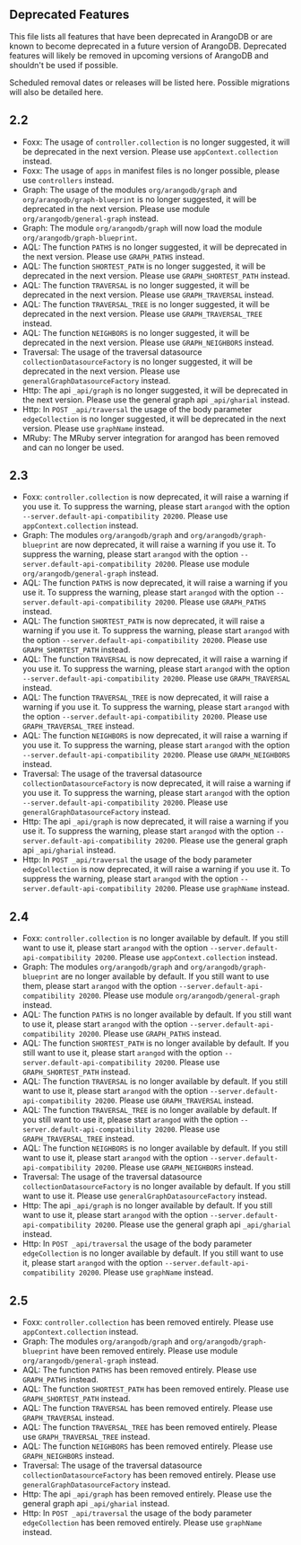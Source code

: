 Deprecated Features
-------------------

This file lists all features that have been deprecated in ArangoDB
or are known to become deprecated in a future version of ArangoDB.
Deprecated features will likely be removed in upcoming versions of
ArangoDB and shouldn't be used if possible.

Scheduled removal dates or releases will be listed here. Possible 
migrations will also be detailed here.

## 2.2

* Foxx: The usage of `controller.collection` is no longer suggested, it will be deprecated in the next version. Please use `appContext.collection` instead.
* Foxx: The usage of `apps` in manifest files is no longer possible, please use `controllers` instead.
* Graph: The usage of the modules `org/arangodb/graph` and `org/arangodb/graph-blueprint` is no longer suggested, it will be deprecated in the next version. Please use module `org/arangodb/general-graph` instead.
* Graph: The module `org/arangodb/graph` will now load the module `org/arangodb/graph-blueprint`.
* AQL: The function `PATHS` is no longer suggested, it will be deprecated in the next version. Please use `GRAPH_PATHS` instead.
* AQL: The function `SHORTEST_PATH` is no longer suggested, it will be deprecated in the next version. Please use `GRAPH_SHORTEST_PATH` instead.
* AQL: The function `TRAVERSAL` is no longer suggested, it will be deprecated in the next version. Please use `GRAPH_TRAVERSAL` instead.
* AQL: The function `TRAVERSAL_TREE` is no longer suggested, it will be deprecated in the next version. Please use `GRAPH_TRAVERSAL_TREE` instead.
* AQL: The function `NEIGHBORS` is no longer suggested, it will be deprecated in the next version. Please use `GRAPH_NEIGHBORS` instead.
* Traversal: The usage of the traversal datasource `collectionDatasourceFactory` is no longer suggested, it will be deprecated in the next version. Please use `generalGraphDatasourceFactory` instead.
* Http: The api `_api/graph` is no longer suggested, it will be deprecated in the next version. Please use the general graph api `_api/gharial` instead.
* Http: In `POST _api/traversal` the usage of the body parameter `edgeCollection` is no longer suggested, it will be deprecated in the next version. Please use `graphName` instead.
* MRuby: The MRuby server integration for arangod has been removed and can no longer be used.

## 2.3

* Foxx: `controller.collection` is now deprecated, it will raise a warning if you use it. To suppress the warning, please start `arangod` with the option `--server.default-api-compatibility 20200`. Please use `appContext.collection` instead.
* Graph: The modules `org/arangodb/graph` and `org/arangodb/graph-blueprint` are now deprecated, it will raise a warning if you use it. To suppress the warning, please start `arangod` with the option `--server.default-api-compatibility 20200`. Please use module `org/arangodb/general-graph` instead.
* AQL: The function `PATHS` is now deprecated, it will raise a warning if you use it. To suppress the warning, please start `arangod` with the option `--server.default-api-compatibility 20200`. Please use `GRAPH_PATHS` instead.
* AQL: The function `SHORTEST_PATH` is now deprecated, it will raise a warning if you use it. To suppress the warning, please start `arangod` with the option `--server.default-api-compatibility 20200`. Please use `GRAPH_SHORTEST_PATH` instead.
* AQL: The function `TRAVERSAL` is now deprecated, it will raise a warning if you use it. To suppress the warning, please start `arangod` with the option `--server.default-api-compatibility 20200`. Please use `GRAPH_TRAVERSAL` instead.
* AQL: The function `TRAVERSAL_TREE` is now deprecated, it will raise a warning if you use it. To suppress the warning, please start `arangod` with the option `--server.default-api-compatibility 20200`. Please use `GRAPH_TRAVERSAL_TREE` instead.
* AQL: The function `NEIGHBORS` is now deprecated, it will raise a warning if you use it. To suppress the warning, please start `arangod` with the option `--server.default-api-compatibility 20200`. Please use `GRAPH_NEIGHBORS` instead.
* Traversal: The usage of the traversal datasource `collectionDatasourceFactory` is now deprecated, it will raise a warning if you use it. To suppress the warning, please start `arangod` with the option `--server.default-api-compatibility 20200`. Please use `generalGraphDatasourceFactory` instead.
* Http: The api `_api/graph` is now deprecated, it will raise a warning if you use it. To suppress the warning, please start `arangod` with the option `--server.default-api-compatibility 20200`. Please use the general graph api `_api/gharial` instead.
* Http: In `POST _api/traversal` the usage of the body parameter `edgeCollection` is now deprecated, it will raise a warning if you use it. To suppress the warning, please start `arangod` with the option `--server.default-api-compatibility 20200`. Please use `graphName` instead.

## 2.4

* Foxx: `controller.collection` is no longer available by default. If you still want to use it, please start `arangod` with the option `--server.default-api-compatibility 20200`. Please use `appContext.collection` instead.
* Graph: The modules `org/arangodb/graph` and `org/arangodb/graph-blueprint` are no longer available by default. If you still want to use them, please start `arangod` with the option `--server.default-api-compatibility 20200`. Please use module `org/arangodb/general-graph` instead.
* AQL: The function `PATHS` is no longer available by default. If you still want to use it, please start `arangod` with the option `--server.default-api-compatibility 20200`. Please use `GRAPH_PATHS` instead.
* AQL: The function `SHORTEST_PATH` is no longer available by default. If you still want to use it, please start `arangod` with the option `--server.default-api-compatibility 20200`. Please use `GRAPH_SHORTEST_PATH` instead.
* AQL: The function `TRAVERSAL` is no longer available by default. If you still want to use it, please start `arangod` with the option `--server.default-api-compatibility 20200`. Please use `GRAPH_TRAVERSAL` instead.
* AQL: The function `TRAVERSAL_TREE` is no longer available by default. If you still want to use it, please start `arangod` with the option `--server.default-api-compatibility 20200`. Please use `GRAPH_TRAVERSAL_TREE` instead.
* AQL: The function `NEIGHBORS` is no longer available by default. If you still want to use it, please start `arangod` with the option `--server.default-api-compatibility 20200`. Please use `GRAPH_NEIGHBORS` instead.
* Traversal: The usage of the traversal datasource `collectionDatasourceFactory` is no longer available by default. If you still want to use it. Please use `generalGraphDatasourceFactory` instead.
* Http: The api `_api/graph` is no longer available by default. If you still want to use it, please start `arangod` with the option `--server.default-api-compatibility 20200`. Please use the general graph api `_api/gharial` instead.
* Http: In `POST _api/traversal` the usage of the body parameter `edgeCollection` is no longer available by default. If you still want to use it, please start `arangod` with the option `--server.default-api-compatibility 20200`. Please use `graphName` instead.

## 2.5

* Foxx: `controller.collection` has been removed entirely. Please use `appContext.collection` instead.
* Graph: The modules `org/arangodb/graph` and `org/arangodb/graph-blueprint` have been removed entirely. Please use module `org/arangodb/general-graph` instead.
* AQL: The function `PATHS` has been removed entirely. Please use `GRAPH_PATHS` instead.
* AQL: The function `SHORTEST_PATH` has been removed entirely. Please use `GRAPH_SHORTEST_PATH` instead.
* AQL: The function `TRAVERSAL` has been removed entirely. Please use `GRAPH_TRAVERSAL` instead.
* AQL: The function `TRAVERSAL_TREE` has been removed entirely. Please use `GRAPH_TRAVERSAL_TREE` instead.
* AQL: The function `NEIGHBORS` has been removed entirely. Please use `GRAPH_NEIGHBORS` instead.
* Traversal: The usage of the traversal datasource `collectionDatasourceFactory` has been removed entirely. Please use `generalGraphDatasourceFactory` instead.
* Http: The api `_api/graph` has been removed entirely. Please use the general graph api `_api/gharial` instead.
* Http: In `POST _api/traversal` the usage of the body parameter `edgeCollection` has been removed entirely. Please use `graphName` instead.
